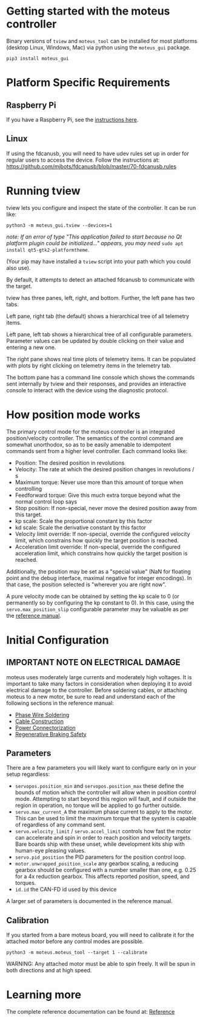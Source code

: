 # Getting started with the moteus controller #

Binary versions of `tview` and `moteus_tool` can be installed for most
platforms (desktop Linux, Windows, Mac) via python using the
`moteus_gui` package.

```
pip3 install moteus_gui
```

# Platform Specific Requirements #

## Raspberry Pi ##

If you have a Raspberry Pi, see the [instructions here](raspberry_pi.md).

## Linux ##

If using the fdcanusb, you will need to have udev rules set up in order for regular users to access the device.  Follow the instructions at: https://github.com/mjbots/fdcanusb/blob/master/70-fdcanusb.rules

# Running tview #

tview lets you configure and inspect the state of the controller.  It
can be run like:

```
python3 -m moteus_gui.tview --devices=1
```
_note: If an error of type "This application failed to start because no Qt platform plugin could be initialized..." appears, you may need_ `sudo apt install qt5-gtk2-platformtheme`.

(Your pip may have installed a `tview` script into your path which you
could also use).

By default, it attempts to detect an attached fdcanusb to communicate
with the target.

tview has three panes, left, right, and bottom.  Further, the left
pane has two tabs.

Left pane, right tab (the default) shows a hierarchical tree of all
telemetry items.

Left pane, left tab shows a hierarchical tree of all configurable
parameters.  Parameter values can be updated by double clicking on
their value and entering a new one.

The right pane shows real time plots of telemetry items.  It can be
populated with plots by right clicking on telemetry items in the
telemetry tab.

The bottom pane has a command line console which shows the commands
sent internally by tview and their responses, and provides an
interactive console to interact with the device using the diagnostic
protocol.

# How position mode works #

The primary control mode for the moteus controller is an integrated
position/velocity controller.  The semantics of the control command
are somewhat unorthodox, so as to be easily amenable to idempotent
commands sent from a higher level controller.  Each command looks
like:

 * Position: The desired position in revolutions
 * Velocity: The rate at which the desired position changes in
   revolutions / s
 * Maximum torque: Never use more than this amount of torque when controlling
 * Feedforward torque: Give this much extra torque beyond what the
   normal control loop says
 * Stop position: If non-special, never move the desired position away
   from this target.
 * kp scale: Scale the proportional constant by this factor
 * kd scale: Scale the derivative constant by this factor
 * Velocity limit override: If non-special, override the configured
   velocity limit, which constrains how quickly the target position is
   reached.
 * Acceleration limit override: If non-special, override the
   configured acceleration limit, which constrains how quickly the
   target position is reached.

Additionally, the position may be set as a "special value" (NaN for
floating point and the debug interface, maximal negative for integer
encodings).  In that case, the position selected is "wherever you are
right now".

A pure velocity mode can be obtained by setting the kp scale to 0 (or
permanently so by configuring the kp constant to 0).  In this case,
using the `servo.max_position_slip` configurable parameter may be
valuable as per the [reference manual](reference.md#velocity-control).

# Initial Configuration #

## IMPORTANT NOTE ON ELECTRICAL DAMAGE ##

moteus uses moderately large currents and moderately high voltages.  It is important to take many factors in consideration when deploying it to avoid electrical damage to the controller.  Before soldering cables, or attaching moteus to a new motor, be sure to read and understand each of the following sections in the reference manual:

 * [Phase Wire Soldering](reference.md#phase-wire-soldering)
 * [Cable Construction](reference.md#power-cable-construction)
 * [Power Connectorization](reference.md#power-connectorization)
 * [Regenerative Braking Safety](reference.md#regenerative-braking-safety)

## Parameters ##

There are a few parameters you will likely want to configure early on
in your setup regardless:

* `servopos.position_min` and `servopos.position_max` these define the bounds of motion which the controller will allow when in position control mode.  Attempting to start beyond this region will fault, and if outside the region in operation, no torque will be applied to go further outside.
* `servo.max_current_A` the maximum phase current to apply to the motor.  This can be used to limit the maximum torque that the system is capable of regardless of any command sent.
* `servo.velocity_limit` / `servo.accel_limit` controls how fast the motor can accelerate and spin in order to reach position and velocity targets.  Bare boards ship with these unset, while development kits ship with human-eye pleasing values.
* `servo.pid_position` the PID parameters for the position control loop.
* `motor.unwrapped_position_scale` any gearbox scaling, a reducing gearbox should be configured with a number smaller than one, e.g. 0.25 for a 4x reduction gearbox.  This affects reported position, speed, and torques.
* `id.id` the CAN-FD id used by this device

A larger set of parameters is documented in the reference manual.

## Calibration ##

If you started from a bare moteus board, you will need to calibrate it
for the attached motor before any control modes are possible.

```
python3 -m moteus.moteus_tool --target 1 --calibrate
```

WARNING: Any attached motor must be able to spin freely.  It will be
spun in both directions and at high speed.

# Learning more #

The complete reference documentation can be found at:
[Reference](reference.md)

